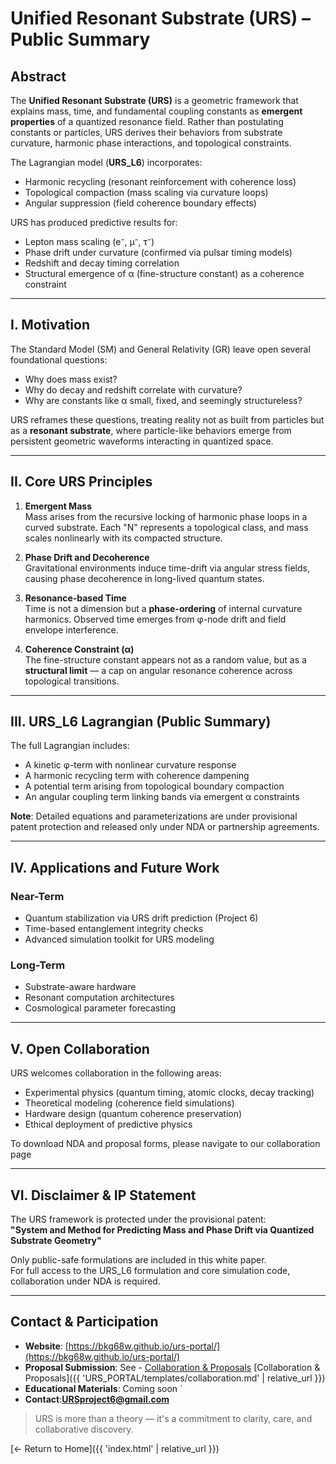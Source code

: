 # Unified Resonant Substrate (URS) – Public Summary

## Abstract

The **Unified Resonant Substrate (URS)** is a geometric framework that explains mass, time, and fundamental coupling constants as **emergent properties** of a quantized resonance field. Rather than postulating constants or particles, URS derives their behaviors from substrate curvature, harmonic phase interactions, and topological constraints.

The Lagrangian model (**URS_L6**) incorporates:
- Harmonic recycling (resonant reinforcement with coherence loss)
- Topological compaction (mass scaling via curvature loops)
- Angular suppression (field coherence boundary effects)

URS has produced predictive results for:
- Lepton mass scaling (e⁻, μ⁻, τ⁻)
- Phase drift under curvature (confirmed via pulsar timing models)
- Redshift and decay timing correlation
- Structural emergence of α (fine-structure constant) as a coherence constraint

---

## I. Motivation

The Standard Model (SM) and General Relativity (GR) leave open several foundational questions:

- Why does mass exist?
- Why do decay and redshift correlate with curvature?
- Why are constants like α small, fixed, and seemingly structureless?

URS reframes these questions, treating reality not as built from particles but as a **resonant substrate**, where particle-like behaviors emerge from persistent geometric waveforms interacting in quantized space.

---

## II. Core URS Principles

1. **Emergent Mass**  
   Mass arises from the recursive locking of harmonic phase loops in a curved substrate. Each "N" represents a topological class, and mass scales nonlinearly with its compacted structure.

2. **Phase Drift and Decoherence**  
   Gravitational environments induce time-drift via angular stress fields, causing phase decoherence in long-lived quantum states.

3. **Resonance-based Time**  
   Time is not a dimension but a **phase-ordering** of internal curvature harmonics. Observed time emerges from φ-node drift and field envelope interference.

4. **Coherence Constraint (α)**  
   The fine-structure constant appears not as a random value, but as a **structural limit** — a cap on angular resonance coherence across topological transitions.

---

## III. URS_L6 Lagrangian (Public Summary)

The full Lagrangian includes:

- A kinetic φ-term with nonlinear curvature response
- A harmonic recycling term with coherence dampening
- A potential term arising from topological boundary compaction
- An angular coupling term linking bands via emergent α constraints

**Note**: Detailed equations and parameterizations are under provisional patent protection and released only under NDA or partnership agreements.


---

## IV. Applications and Future Work

### Near-Term

- Quantum stabilization via URS drift prediction (Project 6)
- Time-based entanglement integrity checks
- Advanced simulation toolkit for URS modeling

### Long-Term

- Substrate-aware hardware
- Resonant computation architectures
- Cosmological parameter forecasting

---

## V. Open Collaboration

URS welcomes collaboration in the following areas:
- Experimental physics (quantum timing, atomic clocks, decay tracking)
- Theoretical modeling (coherence field simulations)
- Hardware design (quantum coherence preservation)
- Ethical deployment of predictive physics

To download NDA and proposal forms, please navigate to our collaboration page

---

## VI. Disclaimer & IP Statement

The URS framework is protected under the provisional patent:  
**"System and Method for Predicting Mass and Phase Drift via Quantized Substrate Geometry"**

Only public-safe formulations are included in this white paper.  
For full access to the URS_L6 formulation and core simulation code, collaboration under NDA is required.

---

## Contact & Participation

- **Website**: [https://bkg68w.github.io/urs-portal/](https://bkg68w.github.io/urs-portal/)
- **Proposal Submission**: See - [Collaboration & Proposals](/templates/collaboration.md) [Collaboration & Proposals]({{ 'URS_PORTAL/templates/collaboration.md' | relative_url }})
- **Educational Materials**: Coming soon `
- **Contact**:**URSproject6@gmail.com**

> URS is more than a theory — it's a commitment to clarity, care, and collaborative discovery.

[← Return to Home]({{ 'index.html' | relative_url }})
